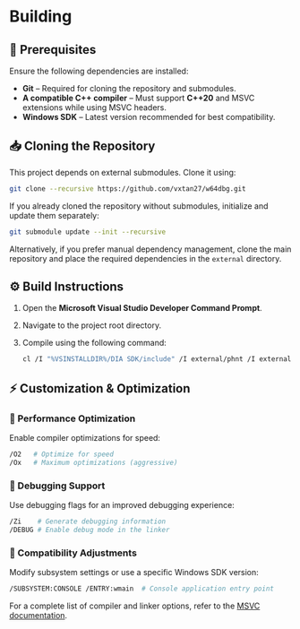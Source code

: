 # Building

## 🔧 Prerequisites

Ensure the following dependencies are installed:

- **Git** – Required for cloning the repository and submodules.
- **A compatible C++ compiler** – Must support **C++20** and MSVC extensions while using MSVC headers.
- **Windows SDK** – Latest version recommended for best compatibility.

## 📥 Cloning the Repository

This project depends on external submodules. Clone it using:

```sh
git clone --recursive https://github.com/vxtan27/w64dbg.git
```

If you already cloned the repository without submodules, initialize and update them separately:

```sh
git submodule update --init --recursive
```

Alternatively, if you prefer manual dependency management, clone the main repository and place the required dependencies in the `external` directory.

## ⚙️ Build Instructions

1. Open the **Microsoft Visual Studio Developer Command Prompt**.
2. Navigate to the project root directory.
3. Compile using the following command:

    ```sh
    cl /I "%VSINSTALLDIR%/DIA SDK/include" /I external/phnt /I external/dragonbox/include /I external/dragonbox/source /I src/include /std:c++latest src/main.cpp /link /SUBSYSTEM:CONSOLE /ENTRY:wmain
    ```

## ⚡ Customization & Optimization

### 🚀 Performance Optimization
Enable compiler optimizations for speed:

```sh
/O2   # Optimize for speed
/Ox   # Maximum optimizations (aggressive)
```

### 🐞 Debugging Support
Use debugging flags for an improved debugging experience:

```sh
/Zi    # Generate debugging information
/DEBUG # Enable debug mode in the linker
```

### 🔄 Compatibility Adjustments
Modify subsystem settings or use a specific Windows SDK version:

```sh
/SUBSYSTEM:CONSOLE /ENTRY:wmain  # Console application entry point
```

For a complete list of compiler and linker options, refer to the [MSVC documentation](https://learn.microsoft.com/cpp/build/reference/compiler-options).
